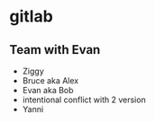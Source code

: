 # gitlab
## Team with Evan
* Ziggy
* Bruce aka Alex
* Evan aka Bob
* intentional conflict with 2 version
* Yanni
